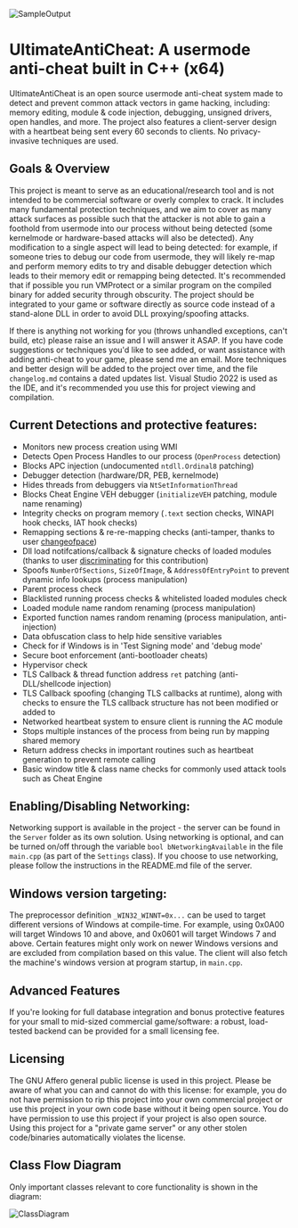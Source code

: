 ![SampleOutput](https://github.com/AlSch092/UltimateAntiCheat/assets/94417808/8e2112b8-2c82-4a38-aca8-ec54aa7d7516)

# UltimateAntiCheat: A usermode anti-cheat built in C++ (x64)

UltimateAntiCheat is an open source usermode anti-cheat system made to detect and prevent common attack vectors in game hacking, including: memory editing, module & code injection, debugging, unsigned drivers, open handles, and more. The project also features a client-server design with a heartbeat being sent every 60 seconds to clients. No privacy-invasive techniques are used.

## Goals & Overview
   This project is meant to serve as an educational/research tool and is not intended to be commercial software or overly complex to crack. It includes many fundamental protection techniques, and we aim to cover as many attack surfaces as possible such that the attacker is not able to gain a foothold from usermode into our process without being detected (some kernelmode or hardware-based attacks will also be detected). Any modification to a single aspect will lead to being detected: for example, if someone tries to debug our code from usermode, they will likely re-map and perform memory edits to try and disable debugger detection which leads to their memory edit or remapping being detected. It's recommended that if possible you run VMProtect or a similar program on the compiled binary for added security through obscurity. The project should be integrated to your game or software directly as source code instead of a stand-alone DLL in order to avoid DLL proxying/spoofing attacks.  

   If there is anything not working for you (throws unhandled exceptions, can't build, etc) please raise an issue and I will answer it ASAP. If you have code suggestions or techniques you'd like to see added, or want assistance with adding anti-cheat to your game, please send me an email. More techniques and better design will be added to the project over time, and the file `changelog.md` contains a dated updates list. Visual Studio 2022 is used as the IDE, and it's recommended you use this for project viewing and compilation.  

## Current Detections and protective features:
- Monitors new process creation using WMI  
- Detects Open Process Handles to our process (`OpenProcess` detection)
- Blocks APC injection (undocumented  `ntdll.Ordinal8` patching)
- Debugger detection (hardware/DR, PEB, kernelmode)
- Hides threads from debuggers via `NtSetInformationThread`  
- Blocks Cheat Engine VEH debugger (`initializeVEH` patching, module name renaming)
- Integrity checks on program memory (`.text` section checks, WINAPI hook checks, IAT hook checks)
- Remapping sections & re-re-mapping checks (anti-tamper, thanks to user [changeofpace](https://github.com/changeofpace))
- Dll load notifcations/callback & signature checks of loaded modules (thanks to user [discriminating](https://github.com/discriminating) for this contribution)
- Spoofs `NumberOfSections`, `SizeOfImage`, & `AddressOfEntryPoint` to prevent dynamic info lookups (process manipulation)
- Parent process check
- Blacklisted running process checks & whitelisted loaded modules check
- Loaded module name random renaming (process manipulation)
- Exported function names random renaming (process manipulation, anti-injection)
- Data obfuscation class to help hide sensitive variables
- Check for if Windows is in 'Test Signing mode' and 'debug mode'
- Secure boot enforcement (anti-bootloader cheats)
- Hypervisor check  
- TLS Callback & thread function address `ret` patching (anti-DLL/shellcode injection)
- TLS Callback spoofing (changing TLS callbacks at runtime), along with checks to ensure the TLS callback structure has not been modified or added to  
- Networked heartbeat system to ensure client is running the AC module
- Stops multiple instances of the process from being run by mapping shared memory
- Return address checks in important routines such as heartbeat generation to prevent remote calling
- Basic window title & class name checks for commonly used attack tools such as Cheat Engine

## Enabling/Disabling Networking:
Networking support is available in the project - the server can be found in the `Server` folder as its own solution. Using networking is optional, and can be turned on/off through the variable `bool bNetworkingAvailable` in the file `main.cpp` (as part of the `Settings` class). If you choose to use networking, please follow the instructions in the README.md file of the server.  

## Windows version targeting:

The preprocessor definition `_WIN32_WINNT=0x...` can be used to target different versions of Windows at compile-time. For example, using 0x0A00 will target Windows 10 and above, and 0x0601 will target Windows 7 and above. Certain features might only work on newer Windows versions and are excluded from compilation based on this value. The client will also fetch the machine's windows version at program startup, in `main.cpp`.

## Advanced Features
If you're looking for full database integration and bonus protective features for your small to mid-sized commercial game/software: a robust, load-tested backend can be provided for a small licensing fee.

## Licensing  

The GNU Affero general public license is used in this project. Please be aware of what you can and cannot do with this license: for example, you do not have permission to rip this project into your own commercial project or use this project in your own code base without it being open source. You do have permission to use this project if your project is also open source. Using this project for a "private game server" or any other stolen code/binaries automatically violates the license.

## Class Flow Diagram

Only important classes relevant to core functionality is shown in the diagram:

![ClassDiagram](https://github.com/user-attachments/assets/1b1ea458-93dd-4e6e-a4c1-ab9f6c3cf96e)
